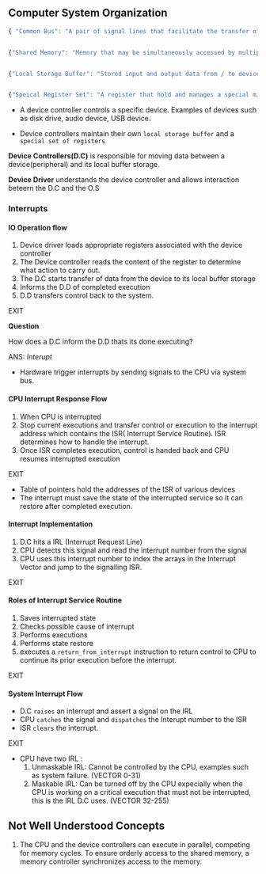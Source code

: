 ## Computer System Organization

```javascript
{ "Common Bus": "A pair of signal lines that facilitate the transfer of multi-bit data from one system to another" }


{"Shared Memory": "Memory that may be simultaneously accessed by multiple programs with an intent to provide communication among them or avoid redundant copies"}


{"Local Storage Buffer": "Stored input and output data from / to device"}


{"Speical Register Set": "A register that hold and manages a special microprocessor function"}
```

- A device controller controls a specific device. Examples of devices such as disk drive, audio device, USB device.



- Device controllers maintain their own ```local storage buffer``` and a ```special set of registers```


**Device Controllers(D.C)** is responsible for moving data between a device(peripheral) and its local buffer storage.

**Device Driver** understands the device controller and allows interaction beteern the D.C and the O.S

### Interrupts

#### IO Operation flow
1. Device driver loads appropriate registers associated with the device controller
2. The Device controller reads the content of the register to determine what action to carry out.
3. The D.C starts transfer of data from the device to its local buffer storage
4. Informs the D.D of completed execution
5. D.D transfers control back to the system.

EXIT

**Question**

How does a D.C inform the D.D thats its done executing?

ANS: *Interupt*


- Hardware trigger interrupts by sending signals to the CPU via system bus.

#### CPU Interrupt Response Flow
1. When CPU is interrupted
2. Stop current executions and transfer control or execution to the interrupt address which contains the ISR( Interrupt Service Routine). ISR determines how to handle the interrupt.
3. Once ISR completes execution, control is handed back and CPU resumes interrupted execution

EXIT

- Table of pointers hold the addresses of the ISR of various devices
- The interrupt must save the state of the interrupted service so it can restore after completed execution.

#### Interrupt Implementation
1. D.C hits a IRL (Interrupt Request Line)
2. CPU detects this signal and read the interrupt number from the signal
3. CPU uses this interrupt number to index the arrays in the Interrupt Vector and jump to the signalling ISR.

EXIT

#### Roles of Interrupt Service Routine
1. Saves interrupted state
2. Checks possible cause of interrupt
3. Performs executions
4. Performs state restore
5. executes a ```return_from_interrupt``` instruction to return control to CPU to continue its prior execution before the interrupt.

EXIT

#### System Interrupt Flow
- D.C ```raises``` an interrupt and assert a signal on the IRL
- CPU ```catches``` the signal and ```dispatches``` the Interupt number to the ISR
- ISR ```clears``` the interrupt.

EXIT

- CPU have two IRL :
  1. Unmaskable IRL: Cannot be controlled by the CPU, examples such as system failure. (VECTOR 0-31)
  2. Maskable IRL: Can be turned off by the CPU expecially when the CPU is working on a critical execution that must not be interrupted, this is the IRL D.C uses. (VECTOR 32-255) 



## Not Well Understood Concepts
1. The CPU and the device controllers can execute in parallel, competing for memory cycles. To ensure orderly access to the shared memory, a memory controller synchronizes access to the memory.



